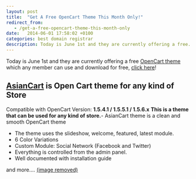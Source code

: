 ```yaml
---
layout: post
title:  "Get A Free OpenCart Theme This Month Only!"
redirect_from:
   - /get-a-free-opencart-theme-this-month-only
date:   2014-06-01 17:58:02 +0100
categories: best domain registrar
description: Today is June 1st and they are currently offering a free...
---
```


Today is June 1st and they are currently offering a free [OpenCart theme](http://themeforest.net/item/asiancart-premium-opencart-theme/897045?WT.ac=free_file&WT.z_author=HarnishDesign&ref=Bigideaguy "Asian Cart Premium OpenCart Theme") which any member can use and download for free, [click here](http://themeforest.net/item/asiancart-premium-opencart-theme/897045?WT.ac=free_file&WT.z_author=HarnishDesign&ref=Bigideaguy "AsianCart Premium OpenCart Theme")!

## [AsianCart](http://themeforest.net/item/asiancart-premium-opencart-theme/897045?WT.ac=free_file&WT.z_author=HarnishDesign&ref=Bigideaguy "AsianCart Premium OpenCart Theme") is Open Cart theme for any kind of Store

 Compatible with OpenCart Version: **1.5.4.1 / 1.5.5.1 / 1.5.6.x** **This is a theme that can be used for any kind of store.**- AsianCart theme is a clean and smooth OpenCart theme
- The theme uses the slideshow, welcome, featured, latest module.
- 6 Color Variations
- Custom Module: Social Network (Facebook and Twitter)
- Everything is controlled from the admin panel.
- Well documented with installation guide
 
 and more…. [(image removed)](http://themeforest.net/item/asiancart-premium-opencart-theme/897045?WT.ac=free_file&WT.z_author=HarnishDesign&ref=Bigideaguy "AsianCart Premium OpenCart Theme")